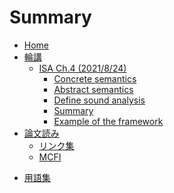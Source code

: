 # Summary
- [Home](./index.md)
- [輪講](./slides/slides.md)
    <!-- - [ISA Ch.1](./slides/isa_1/main.md) -->
    - [ISA Ch.4 (2021/8/24)](./slides/isa_4/main.md)
        - [Concrete semantics](./slides/isa_4/concrete.md)
        - [Abstract semantics](./slides/isa_4/abstract.md)
        - [Define sound analysis](./slides/isa_4/analysis.md)
        - [Summary](./slides/isa_4/summary.md)
        - [Example of the framework](./slides/isa_4/ex_framework.md)
- [論文読み](./paper/paper.md)
    - [リンク集](./paper/link.md)
    - [MCFI](./paper/mcfi.md)
    <!-- - [RUDRA](./paper/rudra.md) -->
    <!-- - [Exploiting Mixed Binaries](./paper/exploiting-mixed-binaries.md) -->
    <!-- - [Sthread](./paper/sthread.md) -->
    <!-- - [RustBelt](./paper/rustbelt.md) -->
    <!-- - [Rustのhardeningについて](./paper/rust_hardening.md) -->
<!-- - [メモ](./memo.md) -->
- [用語集](./jargon.md)
